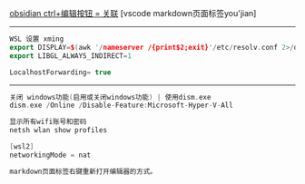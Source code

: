 [obsidian ctrl+编辑按钮 = 关联](photo/Pasted%20image%2020240730220503.png)
[vscode markdown页面标签you'jian]

---

```cpp file:"ubuntu"
WSL 设置 xming
export DISPLAY=$(awk '/nameserver /{print$2;exit}'/etc/resolv.conf 2>/dev/null):0
export LIBGL_ALWAYS_INDIRECT=1

LocalhostForwarding= true
```

---

```cpp file:"windows"
关闭 windows功能(启用或关闭windows功能) | 使用dism.exe
dism.exe /Online /Disable-Feature:Microsoft-Hyper-V-All

显示所有wifi账号和密码
netsh wlan show profiles

[wsl2]
networkingMode = nat

```

```cpp file:"vscode"
markdown页面标签右键重新打开编辑器的方式。
```
